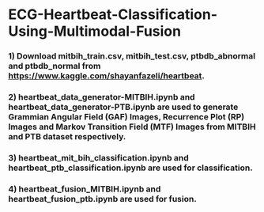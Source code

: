 # ECG-Heartbeat-Classification-Using-Multimodal-Fusion

### 1) Download mitbih_train.csv, mitbih_test.csv, ptbdb_abnormal and ptbdb_normal from https://www.kaggle.com/shayanfazeli/heartbeat.
### 2) heartbeat_data_generator-MITBIH.ipynb and heartbeat_data_generator-PTB.ipynb are used to generate Grammian Angular Field (GAF) Images, Recurrence Plot (RP) Images and  Markov Transition Field (MTF) Images from MITBIH and PTB dataset respectively.
### 3) heartbeat_mit_bih_classification.ipynb and heartbeat_ptb_classification.ipynb are used for classification.
### 4) heartbeat_fusion_MITBIH.ipynb and heartbeat_fusion_ptb.ipynb are used for fusion.
